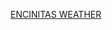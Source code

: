 <a class="weatherwidget-io" href="https://forecast7.com/en/33d05n117d28/92024/?unit=us" data-label_1="ENCINITAS" data-label_2="WEATHER" data-theme="retro-sky" >ENCINITAS WEATHER</a>
<script>
!function(d,s,id){var js,fjs=d.getElementsByTagName(s)[0];if(!d.getElementById(id)){js=d.createElement(s);js.id=id;js.src='https://weatherwidget.io/js/widget.min.js';fjs.parentNode.insertBefore(js,fjs);}}(document,'script','weatherwidget-io-js');
</script>